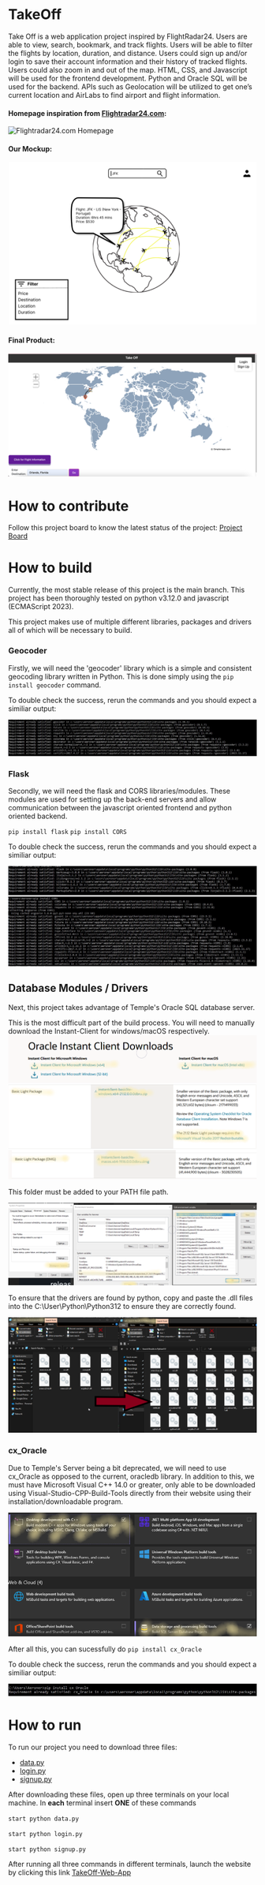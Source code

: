 # TakeOff
Take Off is a web application project inspired by FlightRadar24. Users are able to view, search, bookmark, and track flights. Users will be able to filter the flights by location, duration, and distance. Users could sign up and/or login to save their account information and their history of tracked flights. Users could also zoom in and out of the map. HTML, CSS, and Javascript will be used for the frontend development. Python and Oracle SQL will be used for the backend. APIs such as Geolocation will be utilized to get one’s current location and AirLabs to find airport and flight information.

#### Homepage inspiration from [Flightradar24.com](https://flightradar24.com):
![Flightradar24.com Homepage](Flightradar24.png)

#### Our Mockup:
![Take-Off Mock up](Old_Take-Off_Mock_Up.png)


#### Final Product:
![Take-Off Final Product](Take-Off_Mock_Up.png)


# How to contribute
Follow this project board to know the latest status of the project: [Project Board](https://github.com/orgs/cis3296f23/projects/130/views/1)

# How to build 
Currently, the most stable release of this project is the main branch.
This project has been thoroughly tested on python v3.12.0 and javascript (ECMAScript 2023).

This project makes use of multiple different libraries, packages and drivers all of which will be necessary to build.

### Geocoder
Firstly, we will need the 'geocoder' library which is a simple and consistent geocoding library written in Python. This is done simply using the 
`pip install geocoder` command.

To double check the success, rerun the commands and you should expect a similiar output:

![Geocoder](ImagesForReadMe/geocoderpip.JPG)

### Flask

Secondly, we will need the flask and CORS libraries/modules. These modules are used for setting up the back-end servers and allow communication between the javascript oriented frontend and python oriented backend.

`pip install flask`
`pip install CORS`

To double check the success, rerun the commands and you should expect a similiar output:

![Flask](ImagesForReadMe/flask.JPG)
![CORS](ImagesForReadMe/CORS.JPG)

## Database Modules / Drivers

Next, this project takes advantage of Temple's Oracle SQL database server. 

This is the most difficult part of the build process. You will need to manually download the Instant-Client for windows/macOS respectively.
![Instant-CLient](ImagesForReadMe/Build1.png)
![Instant-CLient](ImagesForReadMe/Build2.png)
![Instant-CLient](ImagesForReadMe/build2MacOS.png)

This folder must be added to your PATH file path.


![Path](ImagesForReadMe/FilePathForInstantClient.png)
 
To ensure that the drivers are found by python, copy and paste the .dll files into the C:\User\Python\Python312 to ensure they are correctly found. 

![dll-Files](ImagesForReadMe/copyAndMoveDLLFiles.png)

### cx_Oracle

Due to Temple's Server being a bit deprecated, we will need to use cx_Oracle as opposed to the current, oracledb library. In addition to this, we must have Microsoft Visual C++ 14.0 or greater, only able to be downloaded using Visual-Studio-CPP-Build-Tools directly from their website using their installation/downloadable program.


![Instant-CLient](ImagesForReadMe/VisualStudio.png)

After all this, you can sucessfully do 
`pip install cx_Oracle`

To double check the success, rerun the commands and you should expect a similiar output:

![cx_Oracle](ImagesForReadMe/cx_Oracle.JPG)

# How to run
To run our project you need to download three files:

- [data.py](https://github.com/cis3296f23/TakeOff-Web-App/blob/main/data.py)
- [login.py](https://github.com/cis3296f23/TakeOff-Web-App/blob/main/login.py)
- [signup.py](https://github.com/cis3296f23/TakeOff-Web-App/blob/main/signup.py)


After downloading these files, open up three terminals on your local machine.
In **each** terminal insert **ONE** of these commands

`start python data.py`

`start python login.py`

`start python signup.py`

After running all three commands in different terminals, launch the website by clicking this link [TakeOff-Web-App](https://cis3296f23.github.io/TakeOff-Web-App/) 



